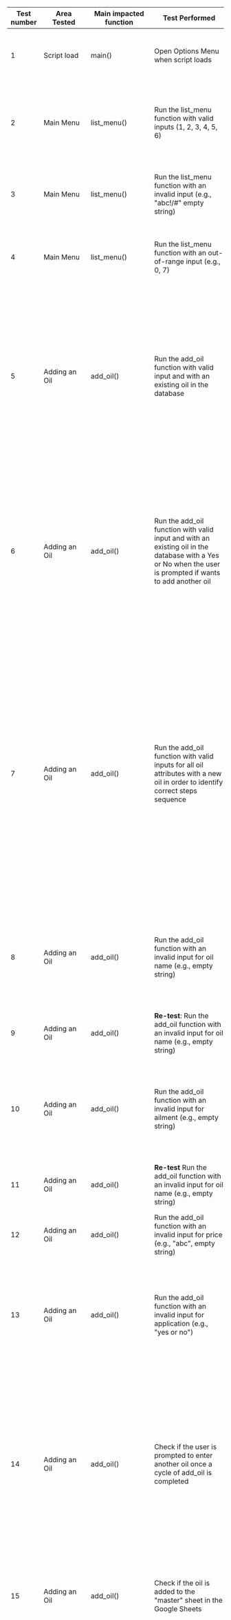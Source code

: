 | Test number | Area Tested |   Main impacted function |    Test Performed |    Steps to Test | Result |    Pass/No-Pass |  Corrective Action |
| --- | --- | --- | --- | --- | ---| --- | --- |
| 1 |   Script load |   main() |    Open Options Menu when script loads |   Click Run Program in Heroku opens the Options Menu |    Menu opens listing the correct option s in the correct colour format |  Pass |  None |
| 2 |   Main Menu | list_menu() |   Run the list_menu function with valid inputs (1, 2, 3, 4, 5, 6) |   Pass all 6 options inputted one by one |    Each options allows the user to access the relevant function at the correct step in the function |  Pass |  None |
| 3 |   Main Menu | list_menu() |   Run the list_menu function with an invalid input (e.g., "abc!/#" empty string) |    Run the list_menu function with an invalid input ("abc!/#", empty string) | Program returns the relevant error message that an invalid input was added |    Pass |  None |
| 4 |   Main Menu | list_menu() |   Run the list_menu function with an out-of-range input (e.g., 0, 7) |    Run the list_menu function with out-of-range input (0, 7) | Program returns the relevant error message that an invalid input was added |    Pass |  None |
| 5 |   Adding an Oil | add_oil() | Run the add_oil function with valid input and with an existing oil in the database |    Run the add_oil function with an existing oil name from the database |  Warning message returned with a prompt that the oil already exists. User is suggested to use modify_oil function to change oil`s parameters. It is then given the option to choose to add or not another oil to the database. | Pass |  None |
| 6 |   Adding an Oil | add_oil() | Run the add_oil function with valid input and with an existing oil in the database with a Yes or No when the user is prompted if wants to add another oil | Run the add_oil function with an existing oil name and return Yes or No when prompted to add another oil |  When Yes, user is returned to input an oil name, if No user is returned an option to return to main menu. Return to Main menu returns a Yes/No option. If Yes, user is returned to main, if No, program terminates |    Pass |  None |
| 7 |   Adding an Oil | add_oil() | Run the add_oil function with valid inputs for all oil attributes with a new oil in order to identify correct steps sequence |  Run the add_oil function with valid inputs |    Function requests user to input data in correct sequence: Name, Ailment, Price, Used with diffuser. Product is then listed with parameters one under the other, a confirmation is received sheet is updated and user is prompted with the return to main menu with yes/no option.  If Yes, user is returned to main, if No, program terminates |    Pass |  None |
| 8 |   Adding an Oil | add_oil() | Run the add_oil function with an invalid input for oil name (e.g., empty string) |  Run the add_oil function with an invalid oil name | User is not prompted that data inputted is not valid. User is permitted to complete process and add empty data. |   **Failed** |    Add validation code |
| 9 |   Adding an Oil | add_oil() | **Re-test**: Run the add_oil function with an invalid input for oil name (e.g., empty string) | Run the add_oil function with an invalid oil name | Validation code added and now returns error message for empty string |  Pass |  None |
| 10 |  Adding an Oil | add_oil() | Run the add_oil function with an invalid input for ailment (e.g., empty string) |   Run the add_oil function with an invalid ailment |  User is not prompted that data inputted is not valid. User is permitted to complete process and add empty data. |   **Failed** |    Add validation code |
| 11 |  Adding an Oil | add_oil() | **Re-test** Run the add_oil function with an invalid input for oil name (e.g., empty string) |  Run the add_oil function with an invalid oil name | Validation code added and now returns error message for empty string |  Pass |  None |
| 12 |  Adding an Oil | add_oil() | Run the add_oil function with an invalid input for price (e.g., "abc", empty string) |  Run the add_oil function with an invalid price |    Function returns error message prompting an invalid entry. |    Pass |  None |
| 13 |  Adding an Oil | add_oil() | Run the add_oil function with an invalid input for application (e.g., "yes or no") |    Run the add_oil function with an invalid application option(different to yes and no) |  Function returns error message prompting invalid entry. Only acceptable options are yes and no, independent of use of upper or lower case | Pass |  None |
| 14 |  Adding an Oil | add_oil() | Check if the user is prompted to enter another oil once a cycle of add_oil is completed |   Run full cycle and verify that the user has the option to add another full cycle when previous is complete. |   At the end of full cycle, user is prompted to add another Oil. If selecting Yes cycle is restarted, if selecting No, user is taken to a return to main menu option. Option is validating options choice and ignores upper/lower case inputs |   Pass |  None |
| 15 |  Adding an Oil | add_oil() | Check if the oil is added to the "master" sheet in the Google Sheets |  Verify the oil is added to the "master" sheet | Oil is added when completing the add_oil cycle and user is prompted the master file is updated |    Pass |  None |
| 16 |  Adding an Oil | add_oil() | Check if the user can return to main menu once full add oil cycle is complete | Run full cycle and verify that the user has the option to return to main menu when full cycle is complete. |    At the end of full cycle, if user chooses not to enter another oil, user is prompted to return to main menu. Selecting Yes will return to main, and no, will exist program. Data validation exists, ignoring upper/lower case scenario. |   Pass |  None |
| 17 |  Adding an Oil | add_oil()+various | Check if the program handles the scenario when the Google Sheets API returns an error | Simulate an error while adding the oil to Google Sheets and changing the sheet name |   When changing the sheet name, function breaks. |    **Failed** |  To implement a try / error solution prompting the user of error and to contact admin. |
| 18 |  Adding an Oil | add_oil()+various |**Re-test**  Check if the program handles the scenario when the Google Sheets API returns an error | Simulate an error while adding the oil to Google Sheets and changing the sheet name |   When changing the sheet name, function returns an error advising the user to contact the administrator. It also returns the user to the main page. |    Pass | None |
| 19 |  Adding an Oil | add_oil() | Calculate score feature runs and calculates according to program formula. | Run full cycle of adding a product and check score calculation is according to program formula |    Score is calculated every time correctly. |  Pass |  None |
| 20 |  List Oils | list_oils() |   Run the list_patients function and check if it displays the oils in a table format |    Run the list_patients function and verify table format display |    Table displays in normal format |   Pass |  None |
| 21 |  List Oils | list_oils() |   Run the list_patients function with invalid input on exit to main menu option(e.g. “abc!/#”, empty string | Run the function with a value different to yes and no | Error message prompts the user to re-introduce the correct values | Pass |  None |
| 22 |  List Oils | list_oils() |   Run the exist to main menu option | Run the option with both yes and no. |  When user chooses yes, function returns to main menu. When choosing no, program is terminated. |    Pass |  None |
| 23 |  Find and Store Oils |   find_store_oils() | Run function with invalid input for search criteria (no data added, just hit return) |  Hit return when prompted to enter search data without any characters or space added. |  User prompted that the field is empty | Pass |  None |
| 24 |  Find and Store Oils |   find_store_oils() | Run the function with valid data, including empty space |   Run various scenarios, including space character, partial ailment and oil name |    Data is returned in all instances | Pass |  None |
| 25 |  Find and Store Oils |   find_store_oils() | In case of valid entry, check if the search result is displayed in a table format | Run search on a selected existing criteria and verify the search result is displayed in a table format |    Result is displayed in correct format | Pass |  None |
| 26 |  Find and Store Oils |   find_store_oils() | Check if the user can save the search connected to a patient name, with the scenario of a new patient name |    Test saving search results to a patient name when prompted to store search |    Patient name is created in google sheet and returned when re-searched | Pass |  None |
| 27 |  Find and Store Oils |   find_store_oils() | Check if the program handles the scenario when a patient with the same name already exists |    Simulate adding search results to an existing patient | Database is updated with a new search line under existing patient data, not before prompting the user the patient entry already exists. |   Pass |  None |
| 28 |  Find and Store Oils |   find_store_oils() | Function handles data validation when prompted if search needs to be saved to a patient file |  Simulate using empty strings, any other data beside Yes or No | Function handles all data validation and prompts user to re-enter valid data |  Pass |  None |
| 29 |  Find and Store Oils |   find_store_oils() | Functions returns user to a new search cycle if chooses yes when prompted on running a new search. |    Respond yes when prompted if a new search is needed. |  Function restarts search cycle. |   Pass |  None |
| 30 |  Find and Store Oils |   find_store_oils() | Function handles data validation if user is asked if a new search is desired |  Use any other character beside yes or no when prompted for a new search |   User is notified of invalid data entry and asked to re-enter. | Pass |  None |
| 31 |  Find and Store Oils |   find_store_oils() | Function handles return to main menu or program exit |  When prompted to run a new search, answered no and triggered option to exist to main menu or terminate. |   Return to main menu is triggered. When responding yes, user is taken to main menu and when no, the program exits. | Pass |  None |
| 32 |  Find and Store Oils |   find_store_oils() | Handle data validation on return to main menu option |  Respond anything except yes or no | User is prompted on invalid choice and asked for new input. |   Pass |  None |
| 33 |  Find and Store Oils |   find_store_oils() | Function handles the correct sequence of steps based on code stricture |    Run all relevant steps and functions without error |    No error returned when running all correct steps and inputting valid data |  Pass |  None |
| 34 |  Oil Modification |  modify_oil() |  Modify existing oil entry with valid inputs |   Enter the name of existing oil and provide valid updates |  Updated oil entry successfully reflected in the database |  Pass |  None |
| 35 |  Oil Modification |  modify_oil() |  Modify existing oil entry with non-existing oil name |  Enter a non-existing oil name | Error message stating "The oil was not found in the database." |    Pass |  None |
| 36 |  Oil Modification |  modify_oil() |  Handle scenario for data validation when an invalid data is entered when new product modification is requested to be reconfirmed(different to yes or now) | Enter empty string, various characters when prompted to modify another product |    No alert message is given that the user hasn`t entered a valid input |  **Failed** |    Code to be updated to add the scenario where answer is different to yes or no |
| 37 |  Oil Modification |  modify_oil() |  **Re-test**: Handle scenario for data validation when an invalid data is entered when new product modification is requested to be reconfirmed(different to yes or now) |    Enter empty string, various characters when prompted to modify another product |    Alert message prompts the user to re-enter a valid input |  Pass |  None |
| 38 |  Oil Modification |  modify_oil() |  Enter a non-numeric price value |   Enter a non-numeric value for the Euro price (empty string, various non-numeric characters) |   Error message stating "You have not entered a numeric value. Please enter a valid numeric value." | Pass |  None |
| 39 |  Oil Modification |  modify_oil() |  Enter an invalid input for "Can it be used with a diffuser?" |  Enter an input other than 'Yes' or 'No' for diffuser suitability(empty string, various characters) |    Error message stating "Invalid input. Please enter either 'Yes' or 'No'." | Pass |  None |
| 40 |  Oil Modification |  modify_oil() |  Attempt to modify another product with 'yes' input |    Complete a modification and then enter 'yes' to modify another product |    Function restarts and allows for another modification | Pass |  None |
| 41 |  Oil Modification |  modify_oil() |  Attempt to exit program with 'no' input when prompted to exit | Complete a modification and then enter 'no' to exit program |   Program exits | Pass |  None |
| 42 |  Oil Modification |  modify_oil() |  Attempt to return to main menu with 'yes' input |   Complete a modification and then enter 'yes' to return to main menu |   Main menu function is called |  Pass |  None |
| 43 |  Oil Modification |  modify_oil() |  Enter an invalid input when asked to modify another product or exit |   Enter an invalid input other than 'Yes' or 'No' for modifying another product or exiting to main menu or program (empty string, various random characters) |    Error message stating "You have not selected a valid option. Your answer should be either 'Yes' or 'No'. Please resubmit your answer." |    Pass |  None |
| 44 |  Oil Modification |  modify_oil() |  Correct program sequence is followed |  Run the cycle of modifying, then trigger the option to re-run and at the end trigger both the yes, return to main menu and no exit program.  |  In all cases program follows the correct steps and function flow. | Pass |  None |
| 45 |  List Patient |  list_patients() |   Run the list_oils function and check if it displays the oils in a table format |    Run the list_oils function and verify table format display |    Table displays in normal format |   Pass |  None |
| 46 |  List Patient |  list_patients() |   Run the list_oils function with invalid input on exit to main menu option(e.g. “abc!/#”, empty string | Run the function with a value different to yes and no | Error message prompts the user to re-introduce the correct values | Pass |  None |
| 47 |  List Patient |  list_patients() |   Run the exist to main menu option | Run the option with both yes and no. |  When user chooses yes, function returns to main menu. When choosing no, program is terminated. |    Pass |  None |
| 48 |  Search Patient |    search_patient() |  Run the search_patient function with valid input for search criteria |  Run the search_patient function with valid input (full patient name and partial patient name) | Relevant patient is returned under the form of a table, even in the scenario of partial patient name being inputted |   Pass |  None |
| 49 |  Search Patient |    search_patient() |  Run the search_patient function with an invalid input for search criteria(empty string) |   Run the search_patient function with invalid input under the form of an empty string |  Alert message prompts the user to re-enter a valid input |  Pass |  None |
| 50 |  Search Patient |    search_patient() |  Check if the search result for the patient is displayed in a table format | Verify the search result is displayed in a table format when a valid patient name or partial patient name is entered |  Patient list is displayed correctly in a table format. Only issue is the score parameter, which based on HEROKU limitation is displayed in a new line, creating a graphic misalignment |    Partially Pass |    To be updated in a new iteration |
| 51 |  Search Patient |    search_patient() |  Check if the program handles the scenario where an invalid option is given to the new search and return to main menu functionalities( e.g. empty string, random single characters) |    Entre empty string and various characters when prompted to either search for a new patient or return to main menu | In every scenario tested user is prompted to re-enter a valid input |   Pass |  None |
| 52 |  Search Patient |    search_patient() |  Check if the program runs the correct sequence of steps based on the scenarios where the user wants to search or not for a new patient |    Simulate both scenarios in which the user wants to run a new search or not. When not, run the scenario to exit to main menu and exit program. | When user wants to run a new search he is returned to search option. If not, user is prompted to return to main menu: yes returns the user and no terminates the program |  Pass |  None |
| 53 |  Exiting Program |   main()-various |    Test the option to exit to the main menu |  Select 'Yes' to exit to the main menu in all encountered scenarios |    When user selects yes, program returns to main menu |   Pass |  None |
| 54 |  Exiting Program |   various |   Test the option to exit the program |   Select 'No' to exit the program in all encountered scenarios |  When user selects no, program terminates |  Pass |  None |